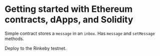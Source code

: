 # Getting started with Ethereum contracts, dApps, and Solidity


Simple contract stores a `message` in an `inbox`. Has `message` and `setMessage` methods. 

Deploy to the Rinkeby testnet. 


